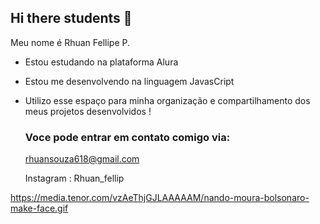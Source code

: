 ## Hi there students 👋 

Meu nome é Rhuan Fellipe P.

- Estou estudando na plataforma Alura
- Estou me desenvolvendo na linguagem  JavasCript
- Utilizo esse espaço para minha organização  e compartilhamento dos meus projetos desenvolvidos !

  ### Voce pode entrar em contato comigo via:

  rhuansouza618@gmail.com
  
  Instagram : Rhuan_fellip
  
https://media.tenor.com/vzAeThjGJLAAAAAM/nando-moura-bolsonaro-make-face.gif
